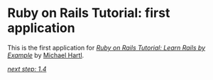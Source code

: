 # Ruby on Rails Tutorial: first application

This is the first application for
[*Ruby on Rails Tutorial: Learn Rails by Example*](http://railstutorial.org/)
by [Michael Hartl](http://michaelhartl.com/).

[*next step: 1.4*](http://ruby.railstutorial.org/ruby-on-rails-tutorial-book#sec-deploying)